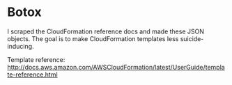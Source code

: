 # Botox

I scraped the CloudFormation reference docs and made these JSON objects.
The goal is to make CloudFormation templates less suicide-inducing.

Template reference: http://docs.aws.amazon.com/AWSCloudFormation/latest/UserGuide/template-reference.html
